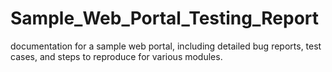 # Sample_Web_Portal_Testing_Report
documentation for a sample web portal, including detailed bug reports, test cases, and steps to reproduce for various modules.
